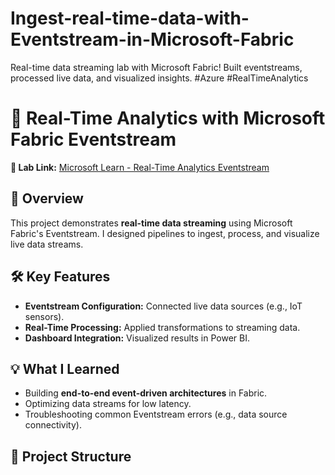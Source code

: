 # Ingest-real-time-data-with-Eventstream-in-Microsoft-Fabric
Real-time data streaming lab with Microsoft Fabric! Built eventstreams, processed live data, and visualized insights. #Azure #RealTimeAnalytics  
# 🚀 Real-Time Analytics with Microsoft Fabric Eventstream

**🔗 Lab Link:** [Microsoft Learn - Real-Time Analytics Eventstream](https://microsoftlearning.github.io/mslearn-fabric/Instructions/Labs/09-real-time-analytics-eventstream.html)  

## 📌 Overview  
This project demonstrates **real-time data streaming** using Microsoft Fabric's Eventstream. I designed pipelines to ingest, process, and visualize live data streams.  

## 🛠️ Key Features  
- **Eventstream Configuration:** Connected live data sources (e.g., IoT sensors).  
- **Real-Time Processing:** Applied transformations to streaming data.  
- **Dashboard Integration:** Visualized results in Power BI.  

## 💡 What I Learned  
- Building **end-to-end event-driven architectures** in Fabric.  
- Optimizing data streams for low latency.  
- Troubleshooting common Eventstream errors (e.g., data source connectivity).  

## 📂 Project Structure  
